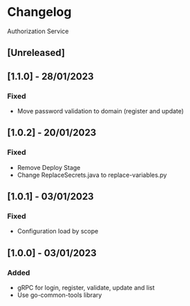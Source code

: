 # Changelog
Authorization Service

## [Unreleased]

## [1.1.0] - 28/01/2023
### Fixed
- Move password validation to domain (register and update)

## [1.0.2] - 20/01/2023
### Fixed
- Remove Deploy Stage
- Change ReplaceSecrets.java to replace-variables.py

## [1.0.1] - 03/01/2023
### Fixed
- Configuration load by scope

## [1.0.0] - 03/01/2023
### Added
- gRPC for login, register, validate, update and list
- Use go-common-tools library